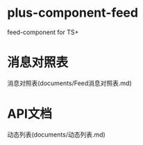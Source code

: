 # plus-component-feed
feed-component for TS+

# 消息对照表
消息对照表(documents/Feed消息对照表.md)

# API文档
动态列表(documents/动态列表.md)


